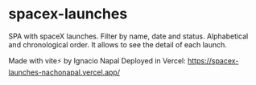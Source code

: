 # spacex-launches

SPA with spaceX launches. Filter by name, date and status. Alphabetical and chronological order. It allows to see the detail of each launch.

Made with vite⚡ by Ignacio Napal
Deployed in Vercel: https://spacex-launches-nachonapal.vercel.app/
